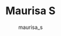 ---
# this is autogenerated: do not edit
title: Maurisa S
author: maurisa_s
layout: author-bio
jobtitle: Grad Student
bio: bioinformatics
type: member
excerpt: "Maurisa studied general biology at Hampshire College. She is currently a graduate student in the Integrative Program for Quantitative Biology, Biomedical Inform"
header:
  teaser: /assets/images/people/bio-saylor.jpg
papers: 
---